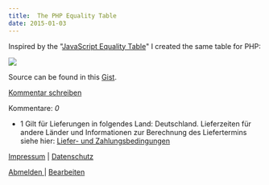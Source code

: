 ```yaml
---
title:  The PHP Equality Table
date: 2015-01-03
---
```

Inspired by the "[JavaScript Equality Table](http://dorey.github.io/JavaScript-Equality-Table/ "http://dorey.github.io/JavaScript-Equality-Table/")" I created the same table for PHP:

![](https://image.jimcdn.com/app/cms/image/transf/none/path/sa96aabd4fda6ca54/image/i03b1307897534120/version/1420287877/image.png)

Source can be found in this [Gist](https://gist.github.com/s0enke/37e0e93d833af1a004a1 "https://gist.github.com/s0enke/37e0e93d833af1a004a1").

[Kommentar schreiben](#)

Kommentare: _0_ 

* 1 Gilt für Lieferungen in folgendes Land: Deutschland. Lieferzeiten für andere Länder und Informationen zur Berechnung des Liefertermins siehe hier: [Liefer- und Zahlungsbedingungen](http://www.ruempler.eu/j/shop/deliveryinfo)  

[Impressum](/about/) | [Datenschutz](/j/privacy) 

[Abmelden ](https://e.jimdo.com/app/cms/logout.php)
|
[Bearbeiten](https://a.jimdo.com/app/auth/signin/jumpcms/?page=1996567493)
